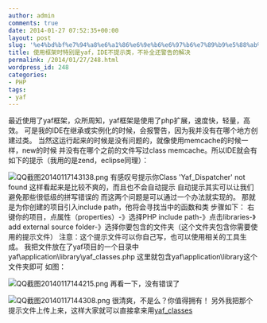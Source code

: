 ```yaml
---
author: admin
comments: true
date: 2014-01-27 07:52:35+00:00
layout: post
slug: '%e4%bd%bf%e7%94%a8%e6%a1%86%e6%9e%b6%e6%97%b6%e7%89%b9%e5%88%ab%e6%98%afyaf%ef%bc%8cide%e4%b8%8d%e6%8f%90%e7%a4%ba%e7%b1%bb%ef%bc%8c%e4%b8%8d%e8%a1%a5%e5%85%a8%e8%bf%98%e8%ad%a6%e5%91%8a%e7%9a%84'
title: 使用框架时特别是yaf，IDE不提示类，不补全还警告的解决
permalink: /2014/01/27/248.html
wordpress_id: 248
categories:
- PHP
tags:
- yaf
---
```


最近使用了yaf框架，众所周知，yaf框架是使用了php扩展，速度快，轻量，高效。
可是我的IDE在继承或实例化的时候，会报警告，因为我并没有在哪个地方创建过类。
当然这运行起来的时候是没有问题的，就像使用memcache的时候一样，new的时候
并没有在哪个之前的文件写过class memcache。所以IDE就会有如下的提示（我用的是zend，eclipse同理）：

![QQ截图20140117143138.png](http://devbbs-discuzx.stor.sinaapp.com/data1/www/htdocs/499/devbbs/3/data/attachment/forum/201401/17/143227t0cy0f8jw0f8ggz0.png)
有感叹号提示你Class 'Yaf_Dispatcher' not found
这样看起来是比较不爽的，而且也不会自动提示
自动提示其实可以让我们避免那些很低级的拼写错误的
而这两个问题是可以通过一个办法就实现的。
那就是为你创建的项目引入include path，他将会寻找当中的函数和类
步骤如下：
右键你的项目，点属性（properties）-》选择PHP include path-》点击libraries-》add external source folder-》选择你要包含的文件夹（这个文件夹包含你需要使用的提示文件）
注意：这个提示文件可以你自己写，也可以使用相关的工具生成。
我把文件放在了yaf项目的一个目录中yaf\application\library\yaf_classes.php
这里就包含yaf\application\library这个文件夹即可
如图：

![QQ截图20140117144215.png](http://devbbs-discuzx.stor.sinaapp.com/data1/www/htdocs/499/devbbs/3/data/attachment/forum/201401/17/14424944zu711uk212u4it.png)
再看一下，没有错误了

![QQ截图20140117144308.png](http://devbbs-discuzx.stor.sinaapp.com/data1/www/htdocs/499/devbbs/3/data/attachment/forum/201401/17/144343bx0zt3qmbub2a9qq.png)
很清爽，不是么？你值得拥有！
另外我把那个提示文件上传上来，这样大家就可以直接拿来用[yaf_classes](http://akmumu-wordpress.stor.sinaapp.com/uploads/2014/01/yaf_classes.rar)
